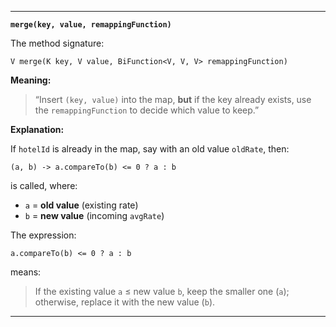 
---
**`merge(key, value, remappingFunction)`**

The method signature:

```
V merge(K key, V value, BiFunction<V, V, V> remappingFunction)
```

**Meaning:**

> “Insert `(key, value)` into the map, **but** if the key already exists, use the `remappingFunction` to decide which value to keep.”

**Explanation:**

If `hotelId` is already in the map, say with an old value `oldRate`, then:

```
(a, b) -> a.compareTo(b) <= 0 ? a : b
```

is called, where:

- `a` = **old value** (existing rate)
- `b` = **new value** (incoming `avgRate`)

The expression:

```
a.compareTo(b) <= 0 ? a : b
```

means:

> If the existing value `a` ≤ new value `b`, keep the smaller one (`a`); otherwise, replace it with the new value (`b`).

---

